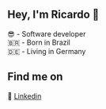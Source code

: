 ## Hey, I'm Ricardo 👋

:sunglasses: - Software developer  
:brazil: - Born in Brazil  
:de: - Living in Germany  


## Find me on

:briefcase: [Linkedin](https://www.linkedin.com/in/ricardoferreirades/)

<!--
**ricardoferreirades/ricardoferreirades** is a ✨ _special_ ✨ repository because its `README.md` (this file) appears on your GitHub profile.

Here are some ideas to get you started:

- 🔭 I’m currently working on ...
- 🌱 I’m currently learning ...
- 👯 I’m looking to collaborate on ...
- 🤔 I’m looking for help with ...
- 💬 Ask me about ...
- 📫 How to reach me: ...
- 😄 Pronouns: ...
- ⚡ Fun fact: ...
-->
